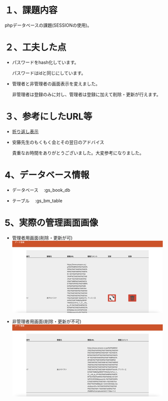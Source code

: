 # １、課題内容

phpデータベースの課題(SESSIONの使用)。

# ２、工夫した点

- パスワードをhash化しています。

  パスワードはidと同じにしています。


- 管理者と非管理者の画面表示を変えました。

  非管理者は登録のみに対し、管理者は登録に加えて削除・更新が行えます。

# ３、参考にしたURL等

- [折り返し表示](https://qiita.com/gcyata/items/353658a7bdc1e7395337)

- 安藤先生のもくもく会とその翌日のアドバイス

  貴重なお時間をありがとうございました。大変参考になりました。

# 4、データベース情報

- データベース　 :gs_book_db

- テーブル　    :gs_bm_table


# 5、実際の管理画面画像

- 管理者用画面(削除・更新が可)
![管理者画面.png](./img/管理者画面.png)

- 非管理者用画面(削除・更新が不可)
![非管理者画面.png](./img/非管理者画面.png)


